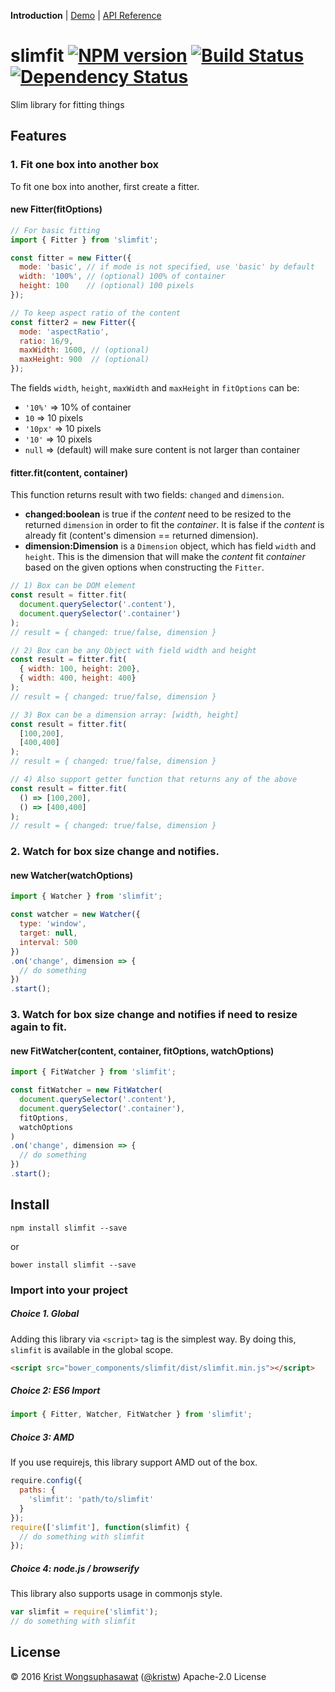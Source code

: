 **Introduction** |
[Demo](https://kristw.github.io/slimfit) |
[API Reference](https://github.com/kristw/slimfit/blob/master/docs/api.md)

# slimfit [![NPM version][npm-image]][npm-url] [![Build Status][travis-image]][travis-url] [![Dependency Status][daviddm-image]][daviddm-url]

Slim library for fitting things

## Features

### 1. Fit one box into another box

To fit one box into another, first create a fitter.

#### new Fitter(fitOptions)

```javascript
// For basic fitting
import { Fitter } from 'slimfit';

const fitter = new Fitter({
  mode: 'basic', // if mode is not specified, use 'basic' by default
  width: '100%', // (optional) 100% of container
  height: 100    // (optional) 100 pixels
});

// To keep aspect ratio of the content
const fitter2 = new Fitter({
  mode: 'aspectRatio',
  ratio: 16/9,
  maxWidth: 1600, // (optional)
  maxHeight: 900  // (optional)
});
```

The fields `width`, `height`, `maxWidth` and `maxHeight` in `fitOptions` can be:

* `'10%'` => 10% of container
* `10` => 10 pixels
* `'10px'` => 10 pixels
* `'10'` => 10 pixels
* `null` => (default) will make sure content is not larger than container

#### fitter.fit(content, container)

This function returns result with two fields: `changed` and `dimension`.

- **changed:boolean** is true if the *content* need to be resized to the returned `dimension` in order to fit the *container*. It is false if the *content* is already fit (content's dimension == returned dimension).
- **dimension:Dimension** is a `Dimension` object, which has field `width` and `height`. This is the dimension that will make the *content* fit *container* based on the given options when constructing the `Fitter`.

```javascript
// 1) Box can be DOM element
const result = fitter.fit(
  document.querySelector('.content'),
  document.querySelector('.container')
);
// result = { changed: true/false, dimension }
```

```javascript
// 2) Box can be any Object with field width and height
const result = fitter.fit(
  { width: 100, height: 200},
  { width: 400, height: 400}
);
// result = { changed: true/false, dimension }
```

```javascript
// 3) Box can be a dimension array: [width, height]
const result = fitter.fit(
  [100,200],
  [400,400]
);
// result = { changed: true/false, dimension }
```

```javascript
// 4) Also support getter function that returns any of the above
const result = fitter.fit(
  () => [100,200],
  () => [400,400]
);
// result = { changed: true/false, dimension }
```

### 2. Watch for box size change and notifies.

#### new Watcher(watchOptions)

```javascript
import { Watcher } from 'slimfit';

const watcher = new Watcher({
  type: 'window',
  target: null,
  interval: 500
})
.on('change', dimension => { 
  // do something
})
.start();

```

### 3. Watch for box size change and notifies if need to resize again to fit.

#### new FitWatcher(content, container, fitOptions, watchOptions)

```javascript
import { FitWatcher } from 'slimfit';

const fitWatcher = new FitWatcher(
  document.querySelector('.content'),
  document.querySelector('.container'),
  fitOptions,
  watchOptions
)
.on('change', dimension => { 
  // do something
})
.start();
```

## Install

```
npm install slimfit --save
```

or

```
bower install slimfit --save
```

### Import into your project

##### Choice 1. Global

Adding this library via ```<script>``` tag is the simplest way. By doing this, ```slimfit``` is available in the global scope.

```html
<script src="bower_components/slimfit/dist/slimfit.min.js"></script>
```

##### Choice 2: ES6 Import

```javascript
import { Fitter, Watcher, FitWatcher } from 'slimfit';
```

##### Choice 3: AMD

If you use requirejs, this library support AMD out of the box.

```javascript
require.config({
  paths: {
    'slimfit': 'path/to/slimfit'
  }
});
require(['slimfit'], function(slimfit) {
  // do something with slimfit
});
```

##### Choice 4: node.js / browserify

This library also supports usage in commonjs style.

```javascript
var slimfit = require('slimfit');
// do something with slimfit
```

## License

© 2016 [Krist Wongsuphasawat](http://kristw.yellowpigz.com)  ([@kristw](https://twitter.com/kristw)) Apache-2.0 License

[npm-image]: https://badge.fury.io/js/slimfit.svg
[npm-url]: https://npmjs.org/package/slimfit
[travis-image]: https://travis-ci.org/kristw/slimfit.svg?branch=master
[travis-url]: https://travis-ci.org/kristw/slimfit
[daviddm-image]: https://david-dm.org/kristw/slimfit.svg?theme=shields.io
[daviddm-url]: https://david-dm.org/kristw/slimfit